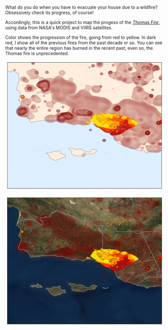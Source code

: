 What do you do when you have to evacuate your house due to a wildfire?  Obsessively check its progress, of course!

Accordingly, this is a quick project to map the progess of the [*Thomas Fire*](https://en.wikipedia.org/wiki/Thomas_Fire), using data from NASA's MODIS and VIIRS satellites.

Color shows the progression of the fire, going from red to yellow.
In dark red, I show all of the previous fires from the past decade or so.
You can see that nearly the entire region has burned in the recent past; even so, the Thomas fire is unprecedented.

![plain-map](thomas-fire-plain.png)

![fancy-map](thomas-fire.png)
